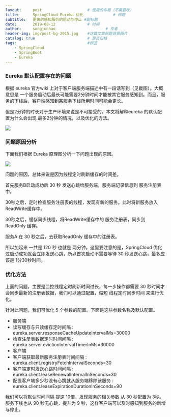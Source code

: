 ```yaml
---
layout:     post                    # 使用的布局（不需要改）
title:      SpringCloud-Eureka 优化             # 标题
subtitle:   更快的感知服务的启动与停止 #副标题
date:       2019-08-12              # 时间
author:     songjunhao                      # 作者
header-img: img/post-bg-2015.jpg    #这篇文章标题背景图片
catalog: true                       # 是否归档
tags:                               #标签
    - SpringCloud
    - SpringBoot
    - Eureka
---
```



### Eureka 默认配置存在的问题

根据 eureka 官方wiki 上对于客户端服务端描述中有一段话写到（见截图）。大概意思是 一个服务启动后最长可能需要2分钟时间才能被其它服务感知到。而且，服务的下线后，客户端感知到某服务下线所用时间可能会更长。

但是2分钟的时长对于生产环境来说是不可接受的。本文将解释eureka 的默认配置为什么会出现 最多2分钟的情况，以及优化的方法。

![](https://i.loli.net/2019/08/17/RQTW89r6PugEBAe.jpg)

### 问题原因分析

下面我们根据 Eureka 原理图分析一下问题出现的原因。

![](https://i.loli.net/2019/08/17/yfnHQCbErYawWiZ.jpg)

问题的原因，总体来说是因为线程定时刷新缓存的时间差。

首先服务B启动成功后 30 秒 发送心跳给服务端，服务端记录信息到 服务注册表中。

30秒之后，定时检查服务注册表的线程，发现有新的服务。此时将新服务放入 ReadWrite缓存中。

30秒之后，缓存同步线程，将ReadWrite缓存中的 服务注册表，同步到 ReadOnly 缓存。

服务A 在 30 秒之后，去获取ReadOnly 缓存中的注册表。

所以加起来 一共是 120 秒 也就是 两分钟。这里要注意的是，SpringCloud 优化过启动成功就会立即发送心跳，所以首次启动不需要等待 30 秒发送心跳，最多应该是 1分30秒时间。

### 优化方法

上面的问题，主要是监控线程定时刷新时间过长，每一步操作都需要 30 秒时间才会同步最新的注册表数据，我们可以通过配置，缩短 线程定时同步时间 来进行优化。

针对此问题，我们可优化 5 个参数的配置。下面是这些参数名称及默认配置。
+ 服务端
 + 读写缓存与只读缓存定时间隔 : eureka.server.responseCacheUpdateIntervalMs=30000
 + 检查注册表数据定时时间间隔 :  eureka.server.evictionIntervalTimerInMs=30000
+ 客户端
 + 客户端获取最新服务注册表时间间隔 : eureka.client.registryFetchIntervalSeconds=30
 + 客户端定时发送心跳时间间隔 : eureka.client.leaseRenewalIntervalInSeconds=30
 + 配置客户端多少秒没有心跳就从服务端移除该服务 : eureka.client.leaseExpirationDurationInSeconds=90


我们可以将默认时间间隔 提速 10倍，发现服务的相关参数 从 30 秒配置为 3秒。服务下线也从 90 秒无心跳，提升为 9 秒，这样客户端可以及时感知到服务的新增与停止。
